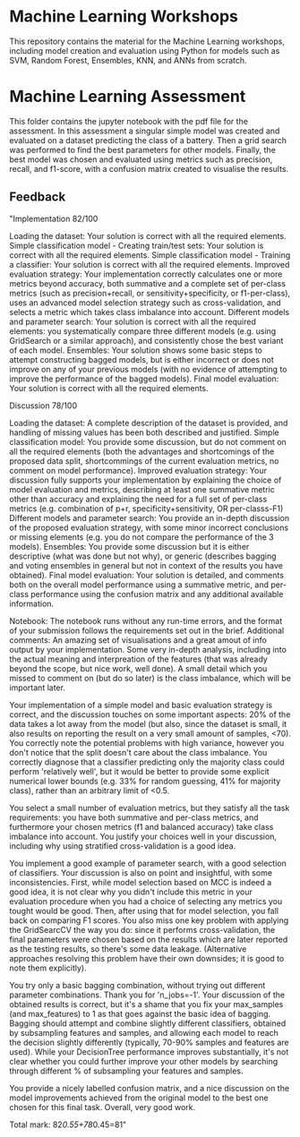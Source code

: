 # Machine Learning Workshops

This repository contains the material for the Machine Learning workshops, including model creation and evaluation using Python for models such as SVM, Random Forest, Ensembles, KNN, and ANNs from scratch. 

# Machine Learning Assessment

This folder contains the jupyter notebook with the pdf file for the assessment. In this assessment a singular simple model was created and evaluated on a dataset predicting the class of a battery. Then a grid search was performed to find the best parameters for other models. Finally, the best model was chosen and evaluated using metrics such as precision, recall, and f1-score, with a confusion matrix created to visualise the results.

## Feedback

"Implementation 82/100

Loading the dataset: Your solution is correct with all the required elements.
Simple classification model - Creating train/test sets: Your solution is correct with all the required elements.
Simple classification model - Training a classifier: Your solution is correct with all the required elements.
Improved evaluation strategy: Your implementation correctly calculates one or more metrics beyond accuracy, both summative and a complete set of per-class metrics (such as precision+recall, or sensitivity+specificity, or f1-per-class), uses an advanced model selection strategy such as cross-validation, and selects a metric which takes class imbalance into account.
Different models and parameter search: Your solution is correct with all the required elements: you systematically compare three different models (e.g. using GridSearch or a similar approach), and consistently chose the best variant of each model.
Ensembles: Your solution shows some basic steps to attempt constructing bagged models, but is either incorrect or does not improve on any of your previous models (with no evidence of attempting to improve the performance of the bagged models).
Final model evaluation: Your solution is correct with all the required elements.

Discussion 78/100

Loading the dataset: A complete description of the dataset is provided, and handling of missing values has been both described and justified.
Simple classification model: You provide some discussion, but do not comment on all the required elements (both the advantages and shortcomings of the proposed data split, shortcommings of the current evaluation metrics, no comment on model performance).
Improved evaluation strategy: Your discussion fully supports your implementation by explaining the choice of model evaluation and metrics, describing at least one summative metric other than accuracy and explaining the need for a full set of per-class metrics (e.g. combination of p+r, specificity+sensitivity, OR per-classs-F1)
Different models and parameter search: You provide an in-depth discussion of the proposed evaluation strategy, with some minor incorrect conclusions or missing elements (e.g. you do not compare the performance of the 3 models).
Ensembles: You provide some discussion but it is either descriptive (what was done but not why), or generic (describes bagging and voting ensembles in general but not in context of the results you have obtained).
Final model evaluation: Your solution is detailed, and comments both on the overall model performance using a summative metric, and per-class performance using the confusion matrix and any additional available information.


Notebook:
The notebook runs without any run-time errors, and the format of your submission follows the requirements set out in the brief.
Additional comments:
An amazing set of visualisations and a great amout of info output by your implementation. Some very in-depth analysis, including into the actual meaning and interpreation of the features (that was already beyond the scope, but nice work, well done). A small detail which you missed to comment on (but do so later) is the class imbalance, which will be important later.

Your implementation of a simple model and basic evaluation strategy is correct, and the discussion touches on some important aspects: 20% of the data takes a lot away from the model (but also, since the dataset is small, it also results on reporting the result on a very small amount of samples, <70). You correctly note the potential problems with high variance, however you don't notice that the split doesn't care about the class imbalance. You correctly diagnose that a classifier predicting only the majority class could perform 'relatively well', but it would be better to provide some explicit numerical lower bounds (e.g. 33% for random guessing, 41% for majority class), rather than an arbitrary limit of <0.5.

You select a small number of evaluation metrics, but they satisfy all the task requirements: you have both summative and per-class metrics, and furthermore your chosen metrics (f1 and balanced accuracy) take class imbalance into account. You justify your choices well in your discussion, including why using stratified cross-validation is a good idea.

You implement a good example of parameter search, with a good selection of classifiers. Your discussion is also on point and insightful, with some inconsistencies. First, while model selection based on MCC is indeed a good idea, it is not clear why you didn't include this metric in your evaluation procedure when you had a choice of selecting any metrics you tought would be good. Then, after using that for model selection, you fall back on comparing F1 scores. You also miss one key problem with applying the GridSearcCV the way you do: since it performs cross-validation, the final parameters were chosen based on the results which are later reported as the testing results, so there's some data leakage. (Alternative approaches resolving this problem have their own downsides; it is good to note them explicitly).

You try only a basic bagging combination, without trying out different parameter combinations. Thank you for 'n_jobs=-1'. Your discussion of the obtained results is correct, but it's a shame that you fix your max_samples (and max_features) to 1 as that goes against the basic idea of bagging. Bagging should attempt and combine slightly different classifiers, obtained by subsampling features and samples, and allowing each model to reach the decision slightly differently (typically, 70-90% samples and features are used). While your DecisionTree performance improves substantially, it's not clear whether you could further improve your other models by searching through different % of subsampling your features and samples.

You provide a nicely labelled confusion matrix, and a nice discussion on the model improvements achieved from the original model to the best one chosen for this final task. Overall, very good work.


Total mark: 82*0.55+78*0.45=81"
